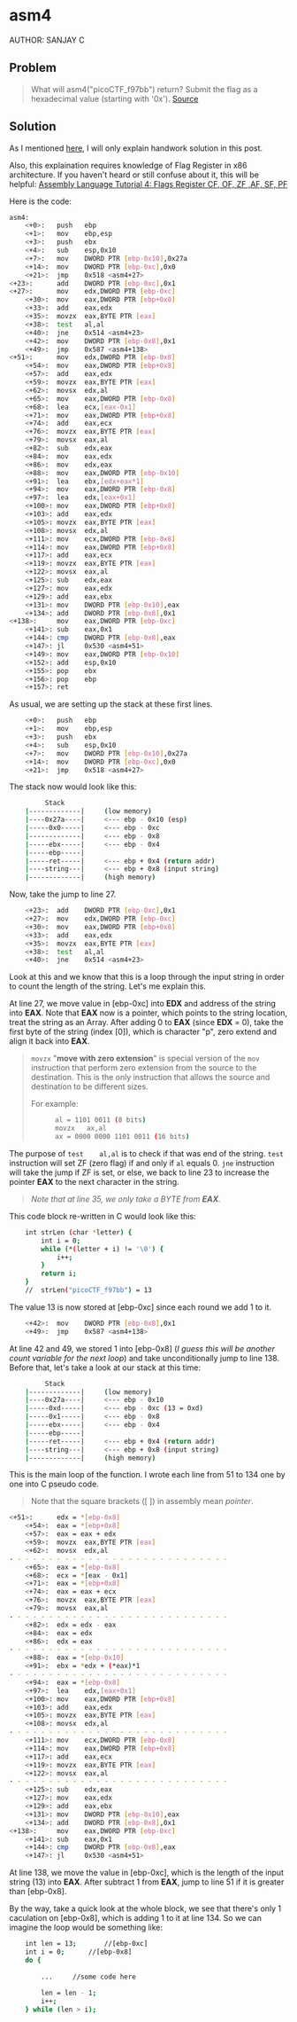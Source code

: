 # asm4
AUTHOR: SANJAY C
## Problem
> What will asm4("picoCTF_f97bb") return? Submit the flag as a hexadecimal value (starting with '0x'). [Source](https://github.com/Henry1601/PicoCTF-Writeup/blob/main/Reverse%20Engineering/asm4/test4.S)
## Solution
As I mentioned [here](https://github.com/Henry1601/PicoCTF-Writeup/tree/main/Reverse%20Engineering/asm1), I will only explain handwork solution in this post.

Also, this explaination requires knowledge of Flag Register in x86 architecture. If you haven't heard or still confuse about it, this will be helpful: [Assembly Language Tutorial 4: Flags Register CF, OF, ZF ,AF, SF, PF](https://www.youtube.com/watch?v=oQKa5q-jVzY)

Here is the code:
```bash
asm4:
	<+0>:	push   ebp
	<+1>:	mov    ebp,esp
	<+3>:	push   ebx
	<+4>:	sub    esp,0x10
	<+7>:	mov    DWORD PTR [ebp-0x10],0x27a
	<+14>:	mov    DWORD PTR [ebp-0xc],0x0
	<+21>:	jmp    0x518 <asm4+27>
<+23>:		add    DWORD PTR [ebp-0xc],0x1
<+27>:		mov    edx,DWORD PTR [ebp-0xc]
	<+30>:	mov    eax,DWORD PTR [ebp+0x8]
	<+33>:	add    eax,edx
	<+35>:	movzx  eax,BYTE PTR [eax]
	<+38>:	test   al,al
	<+40>:	jne    0x514 <asm4+23>
	<+42>:	mov    DWORD PTR [ebp-0x8],0x1
	<+49>:	jmp    0x587 <asm4+138>
<+51>:		mov    edx,DWORD PTR [ebp-0x8]
	<+54>:	mov    eax,DWORD PTR [ebp+0x8]
	<+57>:	add    eax,edx
	<+59>:	movzx  eax,BYTE PTR [eax]
	<+62>:	movsx  edx,al
	<+65>:	mov    eax,DWORD PTR [ebp-0x8]
	<+68>:	lea    ecx,[eax-0x1]
	<+71>:	mov    eax,DWORD PTR [ebp+0x8]
	<+74>:	add    eax,ecx
	<+76>:	movzx  eax,BYTE PTR [eax]
	<+79>:	movsx  eax,al
	<+82>:	sub    edx,eax
	<+84>:	mov    eax,edx
	<+86>:	mov    edx,eax
	<+88>:	mov    eax,DWORD PTR [ebp-0x10]
	<+91>:	lea    ebx,[edx+eax*1]
	<+94>:	mov    eax,DWORD PTR [ebp-0x8]
	<+97>:	lea    edx,[eax+0x1]
	<+100>:	mov    eax,DWORD PTR [ebp+0x8]
	<+103>:	add    eax,edx
	<+105>:	movzx  eax,BYTE PTR [eax]
	<+108>:	movsx  edx,al
	<+111>:	mov    ecx,DWORD PTR [ebp-0x8]
	<+114>:	mov    eax,DWORD PTR [ebp+0x8]
	<+117>:	add    eax,ecx
	<+119>:	movzx  eax,BYTE PTR [eax]
	<+122>:	movsx  eax,al
	<+125>:	sub    edx,eax
	<+127>:	mov    eax,edx
	<+129>:	add    eax,ebx
	<+131>:	mov    DWORD PTR [ebp-0x10],eax
	<+134>:	add    DWORD PTR [ebp-0x8],0x1
<+138>: 	mov    eax,DWORD PTR [ebp-0xc]
	<+141>:	sub    eax,0x1
	<+144>:	cmp    DWORD PTR [ebp-0x8],eax
	<+147>:	jl     0x530 <asm4+51>
	<+149>:	mov    eax,DWORD PTR [ebp-0x10]
	<+152>:	add    esp,0x10
	<+155>:	pop    ebx
	<+156>:	pop    ebp
	<+157>:	ret
```
As usual, we are setting up the stack at these first lines.
```bash
	<+0>:	push   ebp
	<+1>:	mov    ebp,esp
	<+3>:	push   ebx
	<+4>:	sub    esp,0x10
	<+7>:	mov    DWORD PTR [ebp-0x10],0x27a
	<+14>:	mov    DWORD PTR [ebp-0xc],0x0
	<+21>:	jmp    0x518 <asm4+27>
```
The stack now would look like this:
```bash
	     Stack
	|-------------|		(low memory)
	|----0x27a----|		<--- ebp - 0x10 (esp)
	|-----0x0-----|		<--- ebp - 0xc
	|-------------|		<--- ebp - 0x8
	|-----ebx-----|		<--- ebp - 0x4
	|-----ebp-----|
	|-----ret-----|		<--- ebp + 0x4 (return addr)
	|----string---|		<--- ebp + 0x8 (input string)
	|-------------|		(high memory)
```
Now, take the jump to line 27.
```bash
	<+23>:	add    DWORD PTR [ebp-0xc],0x1
	<+27>:	mov    edx,DWORD PTR [ebp-0xc]
	<+30>:	mov    eax,DWORD PTR [ebp+0x8]
	<+33>:	add    eax,edx
	<+35>:	movzx  eax,BYTE PTR [eax]
	<+38>:	test   al,al
	<+40>:	jne    0x514 <asm4+23>
```
Look at this and we know that this is a loop through the input string in order to count the length of the string. Let's me explain this.

At line 27, we move value in [ebp-0xc] into **EDX** and address of the string into **EAX**. Note that **EAX** now is a pointer, which points to the string location, treat the string as an Array. After adding 0 to **EAX** (since **EDX** = 0), take the first byte of the string (index [0]), which is character "p", zero extend and align it back into **EAX**.
>`movzx` "**move with zero extension**" is special version of the `mov` instruction that perform zero extension from the source to the destination. This is the only instruction that allows the source and destination to be different sizes.
>
>For example:
>```bash
>		al = 1101 0011 (8 bits)
>		movzx	ax,al
>		ax = 0000 0000 1101 0011 (16 bits)
>```

The purpose of `test	al,al` is to check if that was end of the string. `test` instruction will set ZF (zero flag) if and only if `al` equals 0. `jne` instruction will take the jump if ZF is set, or else, we back to line 23 to increase the pointer **EAX** to the next character in the string.
>*Note that at line 35, we only take a BYTE from **EAX**.*

This code block re-written in C would look like this:
```bash
	int strLen (char *letter) {
 		int i = 0;
 		while (*(letter + i) != '\0') {
 			i++;
 		}
 		return i;
	}
	//	strLen("picoCTF_f97bb") = 13
```
The value 13 is now stored at [ebp-0xc] since each round we add 1 to it.
```bash
	<+42>:	mov    DWORD PTR [ebp-0x8],0x1
	<+49>:	jmp    0x587 <asm4+138>
```
At line 42 and 49, we stored 1 into [ebp-0x8] (*I guess this will be another count variable for the next loop*) and take unconditionally jump to line 138. Before that, let's take a look at our stack at this time:
```bash
	     Stack
	|-------------|		(low memory)
	|----0x27a----|		<--- ebp - 0x10
	|-----0xd-----|		<--- ebp - 0xc (13 = 0xd)
	|-----0x1-----|		<--- ebp - 0x8
	|-----ebx-----|		<--- ebp - 0x4
	|-----ebp-----|
	|-----ret-----|		<--- ebp + 0x4 (return addr)
	|----string---|		<--- ebp + 0x8 (input string)
	|-------------|		(high memory)
```
This is the main loop of the function. I wrote each line from 51 to 134 one by one into C pseudo code.
>Note that the square brackets ([ ]) in assembly mean *pointer*.
```bash
<+51>:		edx = *[ebp-0x8]
	<+54>:	eax = *[ebp+0x8]
	<+57>:	eax = eax + edx
	<+59>:	movzx  eax,BYTE PTR [eax]
	<+62>:	movsx  edx,al
- - - - - - - - - - - - - - - - - - - - - - - - - - - -
	<+65>:	eax = *[ebp-0x8]
	<+68>:	ecx = *[eax - 0x1]
	<+71>:	eax = *[ebp+0x8]
	<+74>:	eax = eax + ecx
	<+76>:	movzx  eax,BYTE PTR [eax]
	<+79>:	movsx  eax,al
- - - - - - - - - - - - - - - - - - - - - - - - - - - -
	<+82>:	edx = edx - eax
	<+84>:	eax = edx
	<+86>:	edx = eax
- - - - - - - - - - - - - - - - - - - - - - - - - - - -
	<+88>:	eax = *[ebp-0x10]
	<+91>:	ebx = *edx + (*eax)*1
- - - - - - - - - - - - - - - - - - - - - - - - - - - -
	<+94>:	eax = *[ebp-0x8]
	<+97>:	lea    edx,[eax+0x1]
	<+100>:	mov    eax,DWORD PTR [ebp+0x8]
	<+103>:	add    eax,edx
	<+105>:	movzx  eax,BYTE PTR [eax]
	<+108>:	movsx  edx,al
- - - - - - - - - - - - - - - - - - - - - - - - - - - -
	<+111>:	mov    ecx,DWORD PTR [ebp-0x8]
	<+114>:	mov    eax,DWORD PTR [ebp+0x8]
	<+117>:	add    eax,ecx
	<+119>:	movzx  eax,BYTE PTR [eax]
	<+122>:	movsx  eax,al
- - - - - - - - - - - - - - - - - - - - - - - - - - - -
	<+125>:	sub    edx,eax
	<+127>:	mov    eax,edx
	<+129>:	add    eax,ebx
	<+131>:	mov    DWORD PTR [ebp-0x10],eax
	<+134>:	add    DWORD PTR [ebp-0x8],0x1
<+138>: 	mov    eax,DWORD PTR [ebp-0xc]
	<+141>:	sub    eax,0x1
	<+144>:	cmp    DWORD PTR [ebp-0x8],eax
	<+147>:	jl     0x530 <asm4+51>
```
At line 138, we move the value in [ebp-0xc], which is the length of the input string (13) into **EAX**. After subtract 1 from **EAX**, jump to line 51 if it is greater than [ebp-0x8].

By the way, take a quick look at the whole block, we see that there's only 1 caculation on [ebp-0x8], which is adding 1 to it at line 134. So we can imagine the loop would be something like:
```bash
	int len = 13;		//[ebp-0xc]
	int i = 0;		//[ebp-0x8]
	do {
	
		...		//some code here
	
		len = len - 1;
		i++;
	} while (len > i);
```
